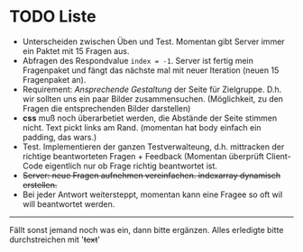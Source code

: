 # TODO Liste
* Unterscheiden zwischen Üben und Test. Momentan gibt Server immer ein  Paktet mit 15 Fragen aus.
* Abfragen des Respondvalue `index = -1`. Server ist fertig mein Fragenpaket und fängt das nächste mal mit neuer Iteration (neuen 15 Fragenpaket an).
* Requirement: _Ansprechende Gestaltung_ der Seite für Zielgruppe. D.h. wir sollten uns ein paar Bilder zusammensuchen. (Möglichkeit, zu den Fragen die entsprechenden Bilder darstellen)
* **css** muß noch überarbetiet werden, die Abstände der Seite stimmen nicht. Text pickt links am Rand. (momentan hat body einfach ein padding, das wars.)
* Test. Implementieren der ganzen Testverwalteung, d.h. mittracken der richtige beantworteten Fragen + Feedback (Momentan überprüft Client-Code eigentlich nur ob Frage richtig beantwortet ist.
* ~~Server: neue Fragen aufnehmen vereinfachen. indexarray dynamisch erstellen.~~
* Bei jeder Antwort weitersteppt, momentan kann eine Fragee so oft wil will beantwortet werden.

---
Fällt sonst jemand noch was ein, dann bitte ergänzen. Alles erledigte bitte durchstreichen mit '~~text~~'
